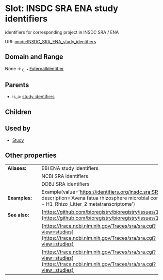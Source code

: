 
# Slot: INSDC SRA ENA study identifiers


identifiers for corresponding project in INSDC SRA / ENA

URI: [nmdc:INSDC_SRA_ENA_study_identifiers](https://microbiomedata/meta/INSDC_SRA_ENA_study_identifiers)


## Domain and Range

None &#8594;  <sub>0..\*</sub> [ExternalIdentifier](types/ExternalIdentifier.md)

## Parents

 *  is_a: [study identifiers](study_identifiers.md)

## Children


## Used by

 * [Study](Study.md)

## Other properties

|  |  |  |
| --- | --- | --- |
| **Aliases:** | | EBI ENA study identifiers |
|  | | NCBI SRA identifiers |
|  | | DDBJ SRA identifiers |
| **Examples:** | | Example(value='https://identifiers.org/insdc.sra:SRP121659', description='Avena fatua rhizosphere microbial communities - H1_Rhizo_Litter_2 metatranscriptome') |
| **See also:** | | [https://github.com/bioregistry/bioregistry/issues/109](https://github.com/bioregistry/bioregistry/issues/109) |
|  | | [https://trace.ncbi.nlm.nih.gov/Traces/sra/sra.cgi?view=studies](https://trace.ncbi.nlm.nih.gov/Traces/sra/sra.cgi?view=studies) |
|  | | [https://trace.ncbi.nlm.nih.gov/Traces/sra/sra.cgi?view=studies](https://trace.ncbi.nlm.nih.gov/Traces/sra/sra.cgi?view=studies) |

